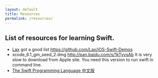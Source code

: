 ```yaml
---
layout: default
title: Resources
permalink: /resources/
---
```

## List of resources for learning Swift.

- <span class='octicon octicon-mark-github'></span> [Lax](https://github.com/Lax)
  got a good list https://github.com/Lax/iOS-Swift-Demos
- xcode_6.1_gm_seed_2.dmg http://pan.baidu.com/s/1kTyvsAb
  It is very slow to download from Apple site. You need this version to run
  swift in command line.
- [The Swift Programming Language 中文版](http://numbbbbb.gitbooks.io/-the-swift-programming-language-/)
